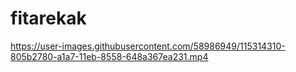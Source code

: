 # fitarekak

https://user-images.githubusercontent.com/58986949/115314310-805b2780-a1a7-11eb-8558-648a367ea231.mp4
